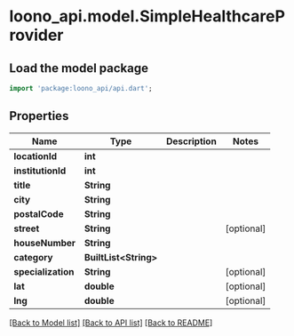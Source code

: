 # loono_api.model.SimpleHealthcareProvider

## Load the model package
```dart
import 'package:loono_api/api.dart';
```

## Properties
Name | Type | Description | Notes
------------ | ------------- | ------------- | -------------
**locationId** | **int** |  | 
**institutionId** | **int** |  | 
**title** | **String** |  | 
**city** | **String** |  | 
**postalCode** | **String** |  | 
**street** | **String** |  | [optional] 
**houseNumber** | **String** |  | 
**category** | **BuiltList&lt;String&gt;** |  | 
**specialization** | **String** |  | [optional] 
**lat** | **double** |  | [optional] 
**lng** | **double** |  | [optional] 

[[Back to Model list]](../README.md#documentation-for-models) [[Back to API list]](../README.md#documentation-for-api-endpoints) [[Back to README]](../README.md)


